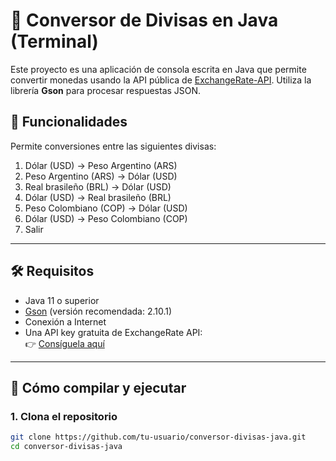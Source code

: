 # 💱 Conversor de Divisas en Java (Terminal)

Este proyecto es una aplicación de consola escrita en Java que permite convertir monedas usando la API pública de [ExchangeRate-API](https://www.exchangerate-api.com/). Utiliza la librería **Gson** para procesar respuestas JSON.

## 🧭 Funcionalidades

Permite conversiones entre las siguientes divisas:

1. Dólar (USD) → Peso Argentino (ARS)  
2. Peso Argentino (ARS) → Dólar (USD)  
3. Real brasileño (BRL) → Dólar (USD)  
4. Dólar (USD) → Real brasileño (BRL)  
5. Peso Colombiano (COP) → Dólar (USD)  
6. Dólar (USD) → Peso Colombiano (COP)  
7. Salir

---

## 🛠️ Requisitos

- Java 11 o superior
- [Gson](https://github.com/google/gson) (versión recomendada: 2.10.1)
- Conexión a Internet
- Una API key gratuita de ExchangeRate API:  
  👉 [Consíguela aquí](https://www.exchangerate-api.com/)

---

## 🚀 Cómo compilar y ejecutar

### 1. Clona el repositorio

```bash
git clone https://github.com/tu-usuario/conversor-divisas-java.git
cd conversor-divisas-java
